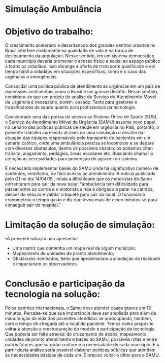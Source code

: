 # Simulação Ambulância

# Objetivo do trabalho: 
O crescimento acelerado e desordenado dos grandes centros urbanos no Brasil interfere diretamente na qualidade de vida e na forma de deslocamento da população. Nesse sentido, em um sistema democrático, cada município deveria promover o acesso físico e social ao espaço público a todos os cidadãos. Isso abrange a oferta de transporte qualificado e em tempo hábil a cidadãos em situações específicas, como é o caso das urgências e emergências.

Consolidar uma política pública de atendimento às urgências em um país de dimensões continentais como o Brasil é um grande desafio. Nesse sentido, considera-se que um projeto de análise do Serviço de Atendimento Móvel de Urgência é necessário, porém, ousado. Tanto para gestores e trabalhadores da saúde quanto para profissionais da tecnologia.

Considerado uma das portas de acesso ao Sistema Único de Saúde (SUS), o Serviço de Atendimento Móvel de Urgência (SAMU) assume novo papel no cenário das políticas públicas de saúde em urgência no País, portanto, o presente trabalho apresenta através de uma simulação o desafio da atuação das equipes responsáveis pelo transporte de pacientes em um cenário caótico, onde uma ambulância precisa se locomover e se depara com diversos obstáculos, dentre os possíveis obstáculos podemos citar: trânsito, alagamento, pedágios, áreas escolares etc. Buscando chamar a atenção as necessidades para prevenção de agravos no sistema.

É necessário implementar bases do SAMU onde há significativo número de acidentes, entretanto, de fácil acesso ao atendimento. A notícia publicada pelo G1 no dia 14/04/19 , relata a dificuldade que os motoristas do Samu enfrentaram para sair da nova base: “ambulância tem dificuldade para passar entre os carros e o motorista ainda é obrigado a parar na catraca, descer do veículo e validar o tíquete para sair do local. O funcionário cronometrou o tempo gasto e diz que levou mais de cinco minutos só para conseguir sair do hospital.”

# Limitação da solução de simulação:
-A presente solução não apresenta:
- Uma matriz que contenha um mapa real de algum município;
- Mapeamento de unidades de pronto atendimento;
- Obstáculos nomeados;
Itens que aproximariam a simulação da realidade e impactariam os observadores.

# Conclusão e participação da tecnologia na solução: 
Pelos padrões internacionais, o Samu deve atender casos graves em 12 minutos. Percebe-se que sua importância deve ser ampliada para além da manutenção da vida dos pacientes atendidos se preocupando, também, com o tempo de chegada até o local do paciente. Temos como propósito voltar à atenção a reestruturação do modelo e participação da tecnologia. Que poderia ser feita através: do cruzamento de dados, mapeamento unidades de pronto atendimento e bases do SAMU, possíveis rotas e entre outros fatores que surgirão conforme a necessidade de cada município. E a partir desta análise seria possível elaborar políticas públicas que atendam às necessidades básicas de cada um. 
É preciso voltar o olhar para o SAMU. 





